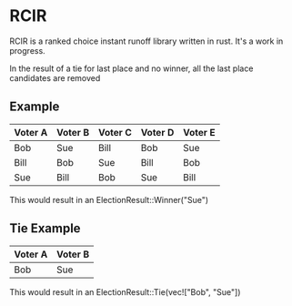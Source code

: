 # RCIR
RCIR is a ranked choice instant runoff library written in rust. It's a work in progress.

In the result of a tie for last place and no winner, all the last place candidates are removed

## Example
| Voter A | Voter B | Voter C | Voter D | Voter E |
|---------|---------|---------|---------|---------|
| Bob     | Sue     | Bill    | Bob     | Sue     |
| Bill    | Bob     | Sue     | Bill    | Bob     |
| Sue     | Bill    | Bob     | Sue     | Bill    |

This would result in an ElectionResult::Winner("Sue")

## Tie Example

| Voter A | Voter B |
|---------|---------|
| Bob     | Sue     |

This would result in an ElectionResult::Tie(vec!["Bob", "Sue"])


